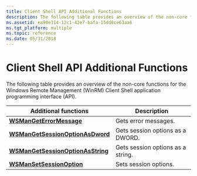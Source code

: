 ```yaml
---
title: Client Shell API Additional Functions
description: The following table provides an overview of the non-core functions for the Windows Remote Management (WinRM) Client Shell application programming interface (API).
ms.assetid: ea90e314-12c1-42e7-bafa-15dd8ce63aa6
ms.tgt_platform: multiple
ms.topic: reference
ms.date: 05/31/2018
---
```


# Client Shell API Additional Functions

The following table provides an overview of the non-core functions for the Windows Remote Management (WinRM) Client Shell application programming interface (API).



| Additional functions                                                   | Description                       |
|------------------------------------------------------------------------|-----------------------------------|
| [**WSManGetErrorMessage**](/windows/desktop/api/Wsman/nf-wsman-wsmangeterrormessage)                   | Gets error messages.              |
| [**WSManGetSessionOptionAsDword**](/windows/desktop/api/Wsman/nf-wsman-wsmangetsessionoptionasdword)   | Gets session options as a DWORD.  |
| [**WSManGetSessionOptionAsString**](/windows/desktop/api/Wsman/nf-wsman-wsmangetsessionoptionasstring) | Gets session options as a string. |
| [**WSManSetSessionOption**](/windows/desktop/api/Wsman/nf-wsman-wsmansetsessionoption)                 | Sets session options.             |



 

 

 




